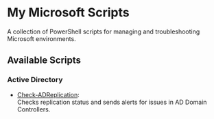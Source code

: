 # My Microsoft Scripts

A collection of PowerShell scripts for managing and troubleshooting Microsoft environments.

## Available Scripts

### Active Directory
- [Check-ADReplication](ActiveDirectory/Check-ADReplication/README.md):  
  Checks replication status and sends alerts for issues in AD Domain Controllers.

